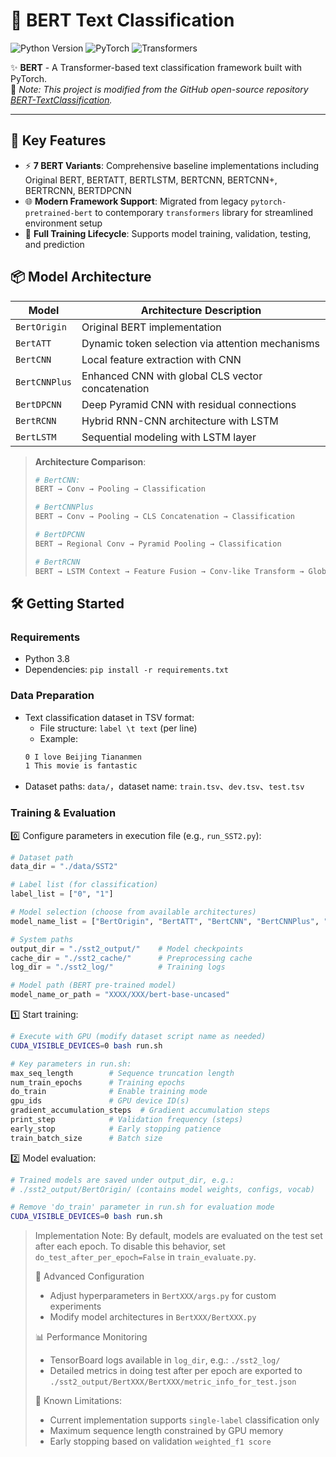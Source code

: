# 🤖 BERT Text Classification

![Python Version](https://img.shields.io/badge/Python-3.8%2B-blue?logo=python)
![PyTorch](https://img.shields.io/badge/PyTorch-EE4C2C?logo=pytorch&logoColor=white)
![Transformers](https://img.shields.io/badge/Transformers-FFCE56?logo=huggingface&logoColor=black)

✨ **BERT** - A Transformer-based text classification framework built with PyTorch.  
📝 *Note: This project is modified from the GitHub open-source repository [BERT-TextClassification](https://github.com/songyingxin/Bert-TextClassification).*

---

## 🚀 Key Features
- ⚡ **7 BERT Variants**: Comprehensive baseline implementations including Original BERT, BERTATT, BERTLSTM, BERTCNN, BERTCNN+, BERTRCNN, BERTDPCNN
- 🌐 **Modern Framework Support**: Migrated from legacy `pytorch-pretrained-bert` to contemporary `transformers` library for streamlined environment setup
- 🎯 **Full Training Lifecycle**: Supports model training, validation, testing, and prediction

## 📦 Model Architecture
| Model           | Architecture Description                          |
|-----------------|---------------------------------------------------|
| `BertOrigin`    | Original BERT implementation                      |
| `BertATT`       | Dynamic token selection via attention mechanisms  |
| `BertCNN`       | Local feature extraction with CNN                 |
| `BertCNNPlus`   | Enhanced CNN with global CLS vector concatenation |
| `BertDPCNN`     | Deep Pyramid CNN with residual connections        |
| `BertRCNN`      | Hybrid RNN-CNN architecture with LSTM             |
| `BertLSTM`      | Sequential modeling with LSTM layer               |

> **Architecture Comparison**:
> ```bash
> # BertCNN: 
> BERT → Conv → Pooling → Classification
> 
> # BertCNNPlus
> BERT → Conv → Pooling → CLS Concatenation → Classification
> 
> # BertDPCNN 
> BERT → Regional Conv → Pyramid Pooling → Classification
>
> # BertRCNN
> BERT → LSTM Context → Feature Fusion → Conv-like Transform → Global Pooling → Classification
> ```

## 🛠️ Getting Started

### Requirements
- Python 3.8
- Dependencies: `pip install -r requirements.txt`

### Data Preparation
- Text classification dataset in TSV format:
  - File structure: `label \t text` (per line)
  - Example:
  ```bash
  0	I love Beijing Tiananmen
  1	This movie is fantastic
  ```
- Dataset paths: `data/`，dataset name: `train.tsv`、`dev.tsv`、`test.tsv`

### Training & Evaluation
0️⃣ Configure parameters in execution file (e.g., `run_SST2.py`):
```python
# Dataset path
data_dir = "./data/SST2"

# Label list (for classification)
label_list = ["0", "1"]

# Model selection (choose from available architectures)
model_name_list = ["BertOrigin", "BertATT", "BertCNN", "BertCNNPlus", "BertDPCNN", "BertRCNN", "BertLSTM"]

# System paths
output_dir = "./sst2_output/"    # Model checkpoints
cache_dir = "./sst2_cache/"      # Preprocessing cache
log_dir = "./sst2_log/"          # Training logs

# Model path (BERT pre-trained model)
model_name_or_path = "XXXX/XXX/bert-base-uncased"
```
1️⃣ Start training:
```BASH
# Execute with GPU (modify dataset script name as needed)
CUDA_VISIBLE_DEVICES=0 bash run.sh

# Key parameters in run.sh:
max_seq_length        # Sequence truncation length
num_train_epochs      # Training epochs
do_train              # Enable training mode
gpu_ids               # GPU device ID(s)
gradient_accumulation_steps  # Gradient accumulation steps
print_step            # Validation frequency (steps)
early_stop            # Early stopping patience
train_batch_size      # Batch size
```
2️⃣ Model evaluation:

```bash
# Trained models are saved under output_dir, e.g.:
# ./sst2_output/BertOrigin/ (contains model weights, configs, vocab)

# Remove 'do_train' parameter in run.sh for evaluation mode
CUDA_VISIBLE_DEVICES=0 bash run.sh
```

> Implementation Note:
By default, models are evaluated on the test set after each epoch. To disable this behavior, set `do_test_after_per_epoch=False` in `train_evaluate.py`.
>
> 🔧 Advanced Configuration
> - Adjust hyperparameters in `BertXXX/args.py` for custom experiments
> - Modify model architectures in `BertXXX/BertXXX.py`
>
> 📊 Performance Monitoring
> - TensorBoard logs available in `log_dir`, e.g.: `./sst2_log/`
> - Detailed metrics in doing test after per epoch are exported to `./sst2_output/BertXXX/BertXXX/metric_info_for_test.json`
>
> 🛑 Known Limitations:
> - Current implementation supports `single-label` classification only
> - Maximum sequence length constrained by GPU memory
> - Early stopping based on validation `weighted_f1 score`
